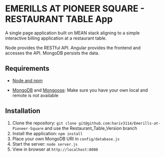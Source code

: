# EMERILLS AT PIONEER SQUARE - RESTAURANT TABLE App


A single page application built on MEAN stack aligning to a simple interactive billing application at a restaurant table.

Node provides the RESTful API. Angular provides the frontend and accesses the API. MongoDB persists the data.


## Requirements

- [Node and npm](http://nodejs.org)

- [MongoDB](https://www.mongodb.com/) and [Mongoose](http://mongoosejs.com/): Make sure you have your own local and remote is not available


## Installation



1. Clone the repository: `git clone git@github.com:hariv3114/Emerills-at-Pioneer-Square` and use the Restaurant_Table_Version branch
2. Install the application: `npm install`
3. Place your own MongoDB URI in `config/database.js`
3. Start the server: `node server.js`
4. View in browser at `http://localhost:8080`
